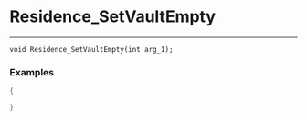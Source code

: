 # Residence_SetVaultEmpty
---
```
void Residence_SetVaultEmpty(int arg_1);
```

### Examples
```cpp - C++
{

}
```
